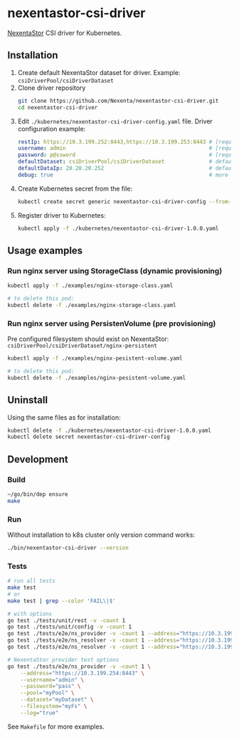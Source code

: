 # nexentastor-csi-driver

[NexentaStor](https://nexenta.com/products/nexentastor) CSI driver for Kubernetes.

## Installation

1. Create default NexentaStor dataset for driver. Example: `csiDriverPool/csiDriverDataset`
2. Clone driver repository
   ```bash
   git clone https://github.com/Nexenta/nexentastor-csi-driver.git
   cd nexentastor-csi-driver
   ```
3. Edit `./kubernetes/nexentastor-csi-driver-config.yaml` file. Driver configuration example:
    ```yaml
    restIp: https://10.3.199.252:8443,https://10.3.199.253:8443 # [required] NexentaStor REST API endpoint(s)
    username: admin                                             # [required] NexentaStor REST API username
    password: p@ssword                                          # [required] NexentaStor REST API password
    defaultDataset: csiDriverPool/csiDriverDataset              # default parent dataset for creating fs/volume
    defaultDataIp: 20.20.20.252                                 # default NexentaStor data IP or HA VIP
    debug: true                                                 # more logs
    ```
4. Create Kubernetes secret from the file:
    ```bash
    kubectl create secret generic nexentastor-csi-driver-config --from-file=./kubernetes/nexentastor-csi-driver-config.yaml
    ```
5. Register driver to Kubernetes:
   ```bash
   kubectl apply -f ./kubernetes/nexentastor-csi-driver-1.0.0.yaml
   ```

## Usage examples

### Run nginx server using StorageClass (dynamic provisioning)

```bash
kubectl apply -f ./examples/nginx-storage-class.yaml

# to delete this pod:
kubectl delete -f ./examples/nginx-storage-class.yaml
```

### Run nginx server using PersistenVolume (pre provisioning)

Pre configured filesystem should exist on NexentaStor: `csiDriverPool/csiDriverDataset/nginx-persistent`

```bash
kubectl apply -f ./examples/nginx-pesistent-volume.yaml

# to delete this pod:
kubectl delete -f ./examples/nginx-pesistent-volume.yaml
```

## Uninstall

Using the same files as for installation:
```bash
kubectl delete -f ./kubernetes/nexentastor-csi-driver-1.0.0.yaml
kubectl delete secret nexentastor-csi-driver-config
```

## Development

### Build

```bash
~/go/bin/dep ensure
make
```

### Run

Without installation to k8s cluster only version command works:
```bash
./bin/nexentastor-csi-driver --version
```

### Tests

```bash
# run all tests
make test
# or
make test | grep --color 'FAIL\|$'

# with options
go test ./tests/unit/rest -v -count 1
go test ./tests/unit/config -v -count 1
go test ./tests/e2e/ns_provider -v -count 1 --address="https://10.3.199.254:8443"
go test ./tests/e2e/ns_resolver -v -count 1 --address="https://10.3.199.254:8443"
go test ./tests/e2e/ns_resolver -v -count 1 --address="https://10.3.199.252:8443,https://10.3.199.253:8443"

# NexentaStor provider test options
go test ./tests/e2e/ns_provider -v -count 1 \
    --address="https://10.3.199.254:8443" \
    --username="admin" \
    --password="pass" \
    --pool="myPool" \
    --dataset="myDataset" \
    --filesystem="myFs" \
    --log="true"
```

See `Makefile` for more examples.
